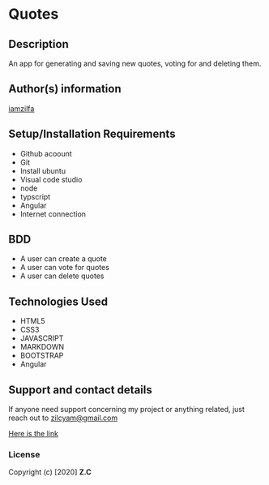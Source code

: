 # Quotes
## Description
An app for generating and saving new quotes, voting for and deleting them.

## Author(s) information
[iamzilfa](https://github.com/iamzilfa)

## Setup/Installation Requirements

* Github acoount
* Git
* Install ubuntu
* Visual code studio
* node 
* typscript
* Angular
* Internet connection

## BDD
* A user can create a quote
* A user can vote for quotes
* A user can delete quotes



## Technologies Used
* HTML5
* CSS3
* JAVASCRIPT
* MARKDOWN
* BOOTSTRAP
* Angular
## Support and contact details
If anyone need support concerning my project or anything related, just reach out to zilcyam@gmail.com
 
[Here is the link](https://iamzilfa.github.io/Quotes/ "QUOTES")


### License

Copyright (c) [2020] **Z.C**
